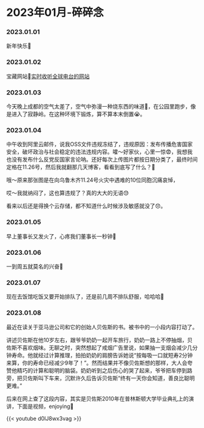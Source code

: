 # 2023年01月-碎碎念


### 2023.01.01
新年快乐🤗

### 2023.01.02
宝藏网站🤩[实时收听全球电台的网站](http://radio.garden/)

### 2023.01.03
今天晚上成都的空气太差了，空气中弥漫一种烧东西的味道🤮，在公园里跑步，像是进入了寂静岭。在这种环境下锻炼，算不算本末倒置😭。

### 2023.01.04
中午收到阿里云邮件，说我OSS文件违规冻结了，违规原因：发布传播危害国家安全，破坏政治与社会稳定的违法违规内容。嚯～好家伙，心里一惊😨，我想我也没有发布什么反党反国家言论呐。还好每次上传图片都按日期分类了，最终时间定格在11.26号，然后我就翻那几天博客，看看到底写了什么？🧐

哦～原来那张图是在向乌鲁木齐11.24号火灾中遇难的10位同胞沉痛哀悼，

哎～我就纳闷了，这也算违规了？真的大大的无语😓

看来以后还是得换个云存储，都不知道什么时候涉及敏感就没了😞。

### 2023.01.05
早上董事长又发火了，心疼我们董事长一秒钟🥹

### 2023.01.06
一到周五就莫名的兴奋🤪

### 2023.01.07
现在去饭馆吃饭又要开始排队了，还是前几周不排队舒服，哈哈哈🥲

### 2023.01.08
最近在读关于亚马逊公司和它的创始人贝佐斯的书。被书中的一小段内容打动了。

讲述贝佐斯在他10岁左右，跟爷爷奶奶一起开车旅行，奶奶一路上不停抽烟，贝佐斯不喜欢烟味。无聊之时，突然想起了戒烟广告里说，如果抽一支烟会减少几分钟寿命。他就经过计算推理，拍拍奶奶的肩膀告诉她说“按每吸一口就短寿2分钟来算，你的寿命已经减少9年了！”。然而结果并不像贝佐斯想的那样，大人会夸赞他精巧的计算和聪明的脑袋。奶奶听到之后伤心的哭了起来，爷爷把车停到路旁，把贝佐斯叫下车来，沉默许久后告诉贝佐斯“终有一天你会知道，善良比聪明更难。”

后来在网上查了这段内容，其实是贝佐斯2010年在普林斯顿大学毕业典礼上的演讲，下面是视频，enjoying🙂

{{< youtube d0lJ8wx3vag >}}





